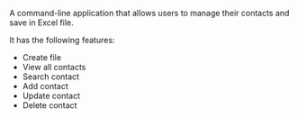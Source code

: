 A command-line application that allows users to manage their contacts and save in Excel file.

It has the following features:
- Create file 
- View all contacts 
- Search contact 
- Add contact 
- Update contact 
- Delete contact
